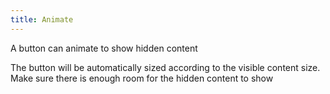 ```yaml
---
title: Animate
---
```


A button can animate to show hidden content

The button will be automatically sized according to the visible content size. Make sure there is enough room for the hidden content to show